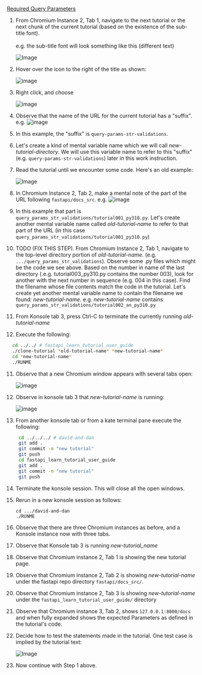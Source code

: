 [Required Query Parameters](https://fastapi.tiangolo.com/tutorial/query-params/#required-query-parameters)


1. From Chromium Instance 2, Tab 1, navigate to the next tutorial or the next chunk of the current tutorial (based on the existence of the sub-title font).
     <br><br>e.g. the sub-title font will look something like this (different text)

     ![Image](https://github.com/user-attachments/assets/87a516aa-6cf3-4bd5-a5a3-f9e01148cadb)

2. Hover over the icon to the right of the title as shown:

   ![image](https://github.com/user-attachments/assets/d0c091d0-896d-4da8-86fc-cbdf74ef3ecd)

3. Right click, and choose 

   ![image](https://github.com/user-attachments/assets/c0e91164-3fb3-404e-8c75-0231a503e352)

   
4. Observe that the name of the URL for the current tutorial has a "suffix". e.g.
   ![image](https://github.com/user-attachments/assets/ab2f3d0c-4f49-4513-a528-653dda557eea)

5. In this example, the "suffix" is `query-params-str-validations`.
6. Let's create a kind of mental variable name which we will call *new-tutorial-directory*. We will use this variable name to refer to this "suffix" (e.g. `query-params-str-validations`) later in this work instruction.
7. Read the tutorial until we encounter some code. Here's an old example:

     ![Image](https://github.com/user-attachments/assets/eab3c212-b07c-4818-a331-6033fd0af548)

8. In Chromium Instance 2, Tab 2, make a mental note of the part of the URL following `fastapi/docs_src`. e.g.
   ![image](https://github.com/user-attachments/assets/d66aaa2f-588b-4d68-85aa-65545b894325)

9. In this example that part is `query_params_str_validations/tutorial001_py310.py`.  Let's create another mental variable name called *old-tutorial-name* to refer to that part of the URL (in this case `query_params_str_validations/tutorial001_py310.py`)
10. TODO (FIX THIS STEP). From Chromium Instance 2, Tab 1, navigate to the top-level directory portion of *old-tutorial-name*. (e.g. `.../query_params_str_validations`).  Observe some .py files which might be the code we see above. Based on the number in name of the last directory (.e.g. tutorial003_py310.py contains the number 003), look for another with the next number in sequence (e.g. 004 in this case). Find the filename whose file contents match the code in the tutorial. Let's create yet another mental variable name to contain the filename we found: *new-tutorial-name*.  e.g. *new-tutorial-name* contains `query_params_str_validations/tutorial002_an_py310.py`
11.  From Konsole tab 3, press Ctrl-C to terminate the currently running *old-tutorial-name*
12.  Execute the following:
   ``` bash
     cd ../../ # fastapi_learn_tutorial_user_guide
     ./clone-tutorial *old-tutorial-name* *new-tutorial-name*
     cd *new-tutorial-name*
     ./RUNME
   ```
11. Observe that a new Chromium window appears with several tabs open:

     ![image](https://github.com/user-attachments/assets/b5097f1c-88b4-43a7-b31f-c56b0d0917ae)

12. Observe in konsole tab 3 that *new-tutorial-name* is running:

     ![image](https://github.com/user-attachments/assets/da4811c9-3576-47e0-9b4b-015b23fe2bfb)

13. From another konsole tab or from a kate terminal pane execute the following:
    ```bash
     cd ../../../ # david-and-dan
     git add .
     git commit -m "new tutorial"
     git push
     cd fastapi_learn_tutorial_user_guide
     git add .
     git commit -m "new tutorial"
     git push
    ```
14. Terminate the konsole session. This will close all the open windows.
15. Rerun in a new konsole session as follows:
    ```
    cd .../david-and-dan
    ./RUNME
    ```
16. Observe that there are three Chromium instances as before, and a Konsole instance now with three tabs.
17. Observe that Konsole tab 3 is running *new-tutorial_name*
18. Observe that Chromium instance 2, Tab 1 is showing the new tutorial page.
19. Observe that Chromium instance 2, Tab 2 is showing *new-tutorial-name* under the fastapi repo directory `fastapi/docs_src/`.
20. Observe that Chromium instance 2, Tab 3 is showing *new-tutorial-name* under the `fastapi_learn_tutorial_user_guide/` directory
21. Observe that Chromium instance 3, Tab 2, shows `127.0.0.1:8000/docs` and when fully expanded shows the expected Parameters as defined in the tutorial's code.
22. Decide how to test the statements made in the tutorial. One test case is implied by the tutorial text:

     ![Image](https://github.com/user-attachments/assets/606eb18d-4328-40dd-94ea-e976e1aede61)

23. Now continue with Step 1 above.
